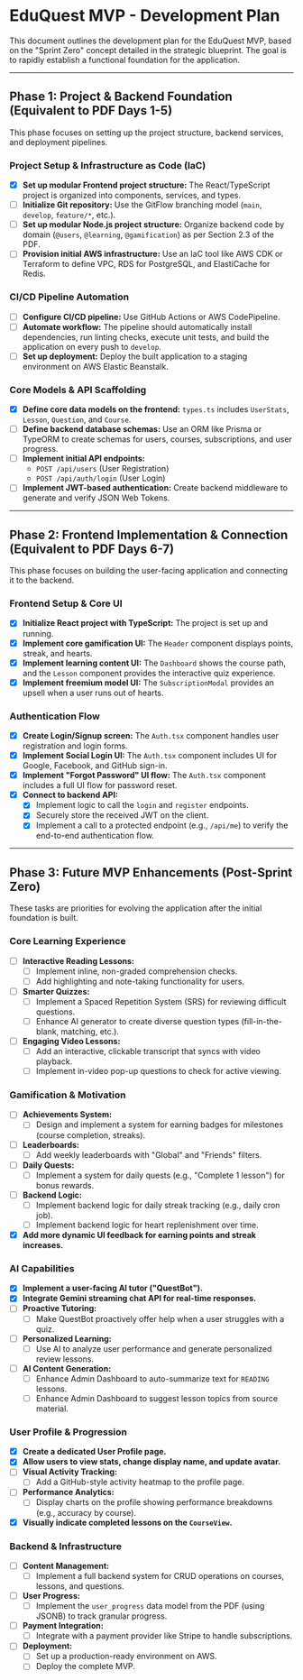 # EduQuest MVP - Development Plan

This document outlines the development plan for the EduQuest MVP, based on the "Sprint Zero" concept detailed in the strategic blueprint. The goal is to rapidly establish a functional foundation for the application.

---

## Phase 1: Project & Backend Foundation (Equivalent to PDF Days 1-5)

This phase focuses on setting up the project structure, backend services, and deployment pipelines.

### Project Setup & Infrastructure as Code (IaC)
- [x] **Set up modular Frontend project structure:** The React/TypeScript project is organized into components, services, and types.
- [ ] **Initialize Git repository:** Use the GitFlow branching model (`main`, `develop`, `feature/*`, etc.).
- [ ] **Set up modular Node.js project structure:** Organize backend code by domain (`@users`, `@learning`, `@gamification`) as per Section 2.3 of the PDF.
- [ ] **Provision initial AWS infrastructure:** Use an IaC tool like AWS CDK or Terraform to define VPC, RDS for PostgreSQL, and ElastiCache for Redis.

### CI/CD Pipeline Automation
- [ ] **Configure CI/CD pipeline:** Use GitHub Actions or AWS CodePipeline.
- [ ] **Automate workflow:** The pipeline should automatically install dependencies, run linting checks, execute unit tests, and build the application on every push to `develop`.
- [ ] **Set up deployment:** Deploy the built application to a staging environment on AWS Elastic Beanstalk.

### Core Models & API Scaffolding
- [x] **Define core data models on the frontend:** `types.ts` includes `UserStats`, `Lesson`, `Question`, and `Course`.
- [ ] **Define backend database schemas:** Use an ORM like Prisma or TypeORM to create schemas for users, courses, subscriptions, and user progress.
- [ ] **Implement initial API endpoints:**
    - `POST /api/users` (User Registration)
    - `POST /api/auth/login` (User Login)
- [ ] **Implement JWT-based authentication:** Create backend middleware to generate and verify JSON Web Tokens.

---

## Phase 2: Frontend Implementation & Connection (Equivalent to PDF Days 6-7)

This phase focuses on building the user-facing application and connecting it to the backend.

### Frontend Setup & Core UI
- [x] **Initialize React project with TypeScript:** The project is set up and running.
- [x] **Implement core gamification UI:** The `Header` component displays points, streak, and hearts.
- [x] **Implement learning content UI:** The `Dashboard` shows the course path, and the `Lesson` component provides the interactive quiz experience.
- [x] **Implement freemium model UI:** The `SubscriptionModal` provides an upsell when a user runs out of hearts.

### Authentication Flow
- [x] **Create Login/Signup screen:** The `Auth.tsx` component handles user registration and login forms.
- [x] **Implement Social Login UI:** The `Auth.tsx` component includes UI for Google, Facebook, and GitHub sign-in.
- [x] **Implement "Forgot Password" UI flow:** The `Auth.tsx` component includes a full UI flow for password reset.
- [x] **Connect to backend API:**
    - [x] Implement logic to call the `login` and `register` endpoints.
    - [x] Securely store the received JWT on the client.
    - [x] Implement a call to a protected endpoint (e.g., `/api/me`) to verify the end-to-end authentication flow.

---

## Phase 3: Future MVP Enhancements (Post-Sprint Zero)

These tasks are priorities for evolving the application after the initial foundation is built.

### Core Learning Experience
- [ ] **Interactive Reading Lessons:**
    - [ ] Implement inline, non-graded comprehension checks.
    - [ ] Add highlighting and note-taking functionality for users.
- [ ] **Smarter Quizzes:**
    - [ ] Implement a Spaced Repetition System (SRS) for reviewing difficult questions.
    - [ ] Enhance AI generator to create diverse question types (fill-in-the-blank, matching, etc.).
- [ ] **Engaging Video Lessons:**
    - [ ] Add an interactive, clickable transcript that syncs with video playback.
    - [ ] Implement in-video pop-up questions to check for active viewing.

### Gamification & Motivation
- [ ] **Achievements System:**
    - [ ] Design and implement a system for earning badges for milestones (course completion, streaks).
- [ ] **Leaderboards:**
    - [ ] Add weekly leaderboards with "Global" and "Friends" filters.
- [ ] **Daily Quests:**
    - [ ] Implement a system for daily quests (e.g., "Complete 1 lesson") for bonus rewards.
- [ ] **Backend Logic:**
    - [ ] Implement backend logic for daily streak tracking (e.g., daily cron job).
    - [ ] Implement backend logic for heart replenishment over time.
- [x] **Add more dynamic UI feedback for earning points and streak increases.**

### AI Capabilities
- [x] **Implement a user-facing AI tutor ("QuestBot").**
- [x] **Integrate Gemini streaming chat API for real-time responses.**
- [ ] **Proactive Tutoring:**
    - [ ] Make QuestBot proactively offer help when a user struggles with a quiz.
- [ ] **Personalized Learning:**
    - [ ] Use AI to analyze user performance and generate personalized review lessons.
- [ ] **AI Content Generation:**
    - [ ] Enhance Admin Dashboard to auto-summarize text for `READING` lessons.
    - [ ] Enhance Admin Dashboard to suggest lesson topics from source material.

### User Profile & Progression
- [x] **Create a dedicated User Profile page.**
- [x] **Allow users to view stats, change display name, and update avatar.**
- [ ] **Visual Activity Tracking:**
    - [ ] Add a GitHub-style activity heatmap to the profile page.
- [ ] **Performance Analytics:**
    - [ ] Display charts on the profile showing performance breakdowns (e.g., accuracy by course).
- [x] **Visually indicate completed lessons on the `CourseView`.**

### Backend & Infrastructure
- [ ] **Content Management:**
    - [ ] Implement a full backend system for CRUD operations on courses, lessons, and questions.
- [ ] **User Progress:**
    - [ ] Implement the `user_progress` data model from the PDF (using JSONB) to track granular progress.
- [ ] **Payment Integration:**
    - [ ] Integrate with a payment provider like Stripe to handle subscriptions.
- [ ] **Deployment:**
    - [ ] Set up a production-ready environment on AWS.
    - [ ] Deploy the complete MVP.
